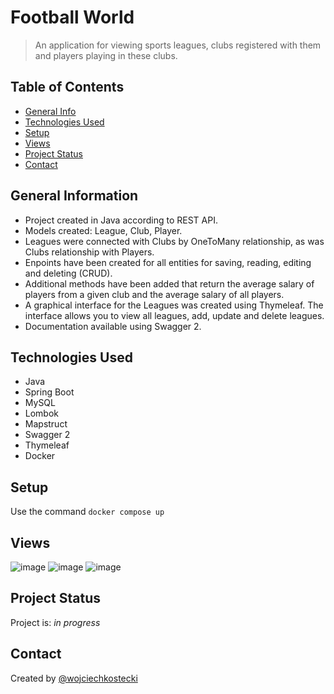 # Football World
> An application for viewing sports leagues, clubs registered with them and players playing in these clubs.

## Table of Contents
* [General Info](#general-information)
* [Technologies Used](#technologies-used)
* [Setup](#setup)
* [Views](#views)
* [Project Status](#project-status)
* [Contact](#contact)


## General Information
- Project created in Java according to REST API.
- Models created: League, Club, Player.
- Leagues were connected with Clubs by OneToMany relationship, as was Clubs relationship with Players.
- Enpoints have been created for all entities for saving, reading, editing and deleting (CRUD).
- Additional methods have been added that return the average salary of players from a given club and the average salary of all players.
- A graphical interface for the Leagues was created using Thymeleaf. The interface allows you to view all leagues, add, update and delete leagues.
- Documentation available using Swagger 2.


## Technologies Used
- Java
- Spring Boot
- MySQL
- Lombok
- Mapstruct
- Swagger 2
- Thymeleaf
- Docker

## Setup
Use the command  ```docker compose up```

## Views
![image](https://user-images.githubusercontent.com/62305866/128501989-535ceac3-7537-4ff7-b7f4-ba439b7cdeab.png)
![image](https://user-images.githubusercontent.com/62305866/128502056-0609ab98-548e-4496-915a-7907f82c04b6.png)
![image](https://user-images.githubusercontent.com/62305866/128502127-3ae6eee4-bbb5-48a3-af85-c7f72b6cb24b.png)

## Project Status
Project is: _in progress_

## Contact
Created by [@wojciechkostecki](https://www.linkedin.com/in/wojciech-kostecki-7816411a4/)
